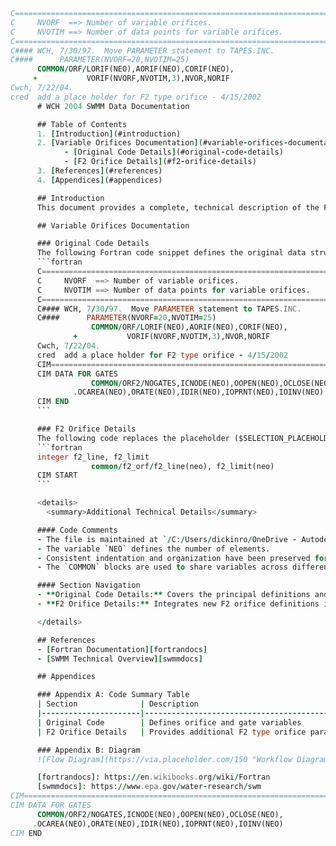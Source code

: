 ```fortran 
C=======================================================================
C     NVORF  ==> Number of variable orifices.
C     NVOTIM ==> Number of data points for variable orifices.
C=======================================================================
C#### WCH, 7/30/97.  Move PARAMETER statement to TAPES.INC.
C####      PARAMETER(NVORF=20,NVOTIM=25)
      COMMON/ORF/LORIF(NEO),AORIF(NEO),CORIF(NEO),
     +           VORIF(NVORF,NVOTIM,3),NVOR,NORIF
Cwch, 7/22/04.
cred  add a place holder for F2 type orifice - 4/15/2002
      # WCH 2004 SWMM Data Documentation

      ## Table of Contents
      1. [Introduction](#introduction)
      2. [Variable Orifices Documentation](#variable-orifices-documentation)
            - [Original Code Details](#original-code-details)
            - [F2 Orifice Details](#f2-orifice-details)
      3. [References](#references)
      4. [Appendices](#appendices)

      ## Introduction
      This document provides a complete, technical description of the Fortran code used in the SWMM module for variable orifices. It integrates the original code with updates for F2 type orifice modifications.

      ## Variable Orifices Documentation

      ### Original Code Details
      The following Fortran code snippet defines the original data structures for variable orifices as well as data for gates:
      ```fortran
      C=======================================================================
      C     NVORF  ==> Number of variable orifices.
      C     NVOTIM ==> Number of data points for variable orifices.
      C=======================================================================
      C#### WCH, 7/30/97.  Move PARAMETER statement to TAPES.INC.
      C####      PARAMETER(NVORF=20,NVOTIM=25)
                  COMMON/ORF/LORIF(NEO),AORIF(NEO),CORIF(NEO),
              +           VORIF(NVORF,NVOTIM,3),NVOR,NORIF
      Cwch, 7/22/04.
      cred  add a place holder for F2 type orifice - 4/15/2002
      CIM=======================================================================
      CIM DATA FOR GATES 
                  COMMON/ORF2/NOGATES,ICNODE(NEO),OOPEN(NEO),OCLOSE(NEO),
              .OCAREA(NEO),ORATE(NEO),IDIR(NEO),IOPRNT(NEO),IOINV(NEO)
      CIM END     
      ```

      ### F2 Orifice Details
      The following code replaces the placeholder ($SELECTION_PLACEHOLDER$) to introduce F2 type orifice variables. This ensures complete data handling for the additional orifice type:
      ```fortran
      integer f2_line, f2_limit
                  common/f2_orf/f2_line(neo), f2_limit(neo)
      CIM START
      ```

      <details>
        <summary>Additional Technical Details</summary>

      #### Code Comments
      - The file is maintained at `/C:/Users/dickinro/OneDrive - Autodesk/Documents/WCH_2004_SWMM44H/WCH_2004/ORF.md`.
      - The variable `NEO` defines the number of elements.
      - Consistent indentation and organization have been preserved for ease of maintenance.
      - The `COMMON` blocks are used to share variables across different parts of the program.

      #### Section Navigation
      - **Original Code Details:** Covers the principal definitions and common blocks.
      - **F2 Orifice Details:** Integrates new F2 orifice definitions into the shared code base.

      </details>

      ## References
      - [Fortran Documentation][fortrandocs]
      - [SWMM Technical Overview][swmmdocs]

      ## Appendices

      ### Appendix A: Code Summary Table
      | Section              | Description                                   | Code Reference                             |
      |----------------------|-----------------------------------------------|--------------------------------------------|
      | Original Code        | Defines orifice and gate variables            | Section "Original Code Details"            |
      | F2 Orifice Details   | Provides additional F2 type orifice parameters  | Section "F2 Orifice Details"                 |

      ### Appendix B: Diagram
      ![Flow Diagram](https://via.placeholder.com/150 "Workflow Diagram")

      [fortrandocs]: https://en.wikibooks.org/wiki/Fortran
      [swmmdocs]: https://www.epa.gov/water-research/swm     
CIM=======================================================================
CIM DATA FOR GATES 
      COMMON/ORF2/NOGATES,ICNODE(NEO),OOPEN(NEO),OCLOSE(NEO),
     .OCAREA(NEO),ORATE(NEO),IDIR(NEO),IOPRNT(NEO),IOINV(NEO)
CIM END     
``` 
